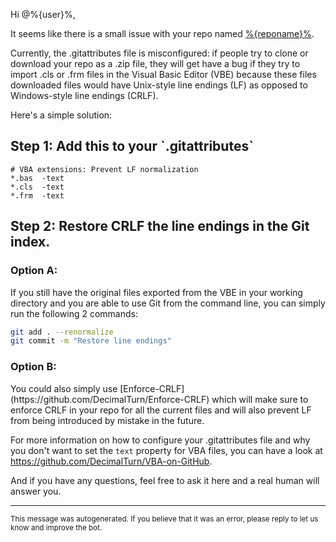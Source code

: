 Hi @%{user}%,

It seems like there is a small issue with your repo named [%{reponame}%](%{url}%).

Currently, the .gitattributes file is misconfigured: if people try to clone or download your repo as a .zip file, they will get have a bug if they try to import .cls or .frm files in the Visual Basic Editor (VBE) because these files downloaded files would have Unix-style line endings (LF) as opposed to Windows-style line endings (CRLF).

Here's a simple solution:

<h2>Step 1: Add this to your `.gitattributes`</h2>

```gitattributes
# VBA extensions: Prevent LF normalization
*.bas  -text
*.cls  -text
*.frm  -text
```

<h2>Step 2: Restore CRLF the line endings in the Git index.</h2>
<h3>Option A:</h3> 
If you still have the original files exported from the VBE in your working directory and you are able to use Git from the command line, you can simply run the following 2 commands:

```bash
git add . --renormalize
git commit -m "Restore line endings"
```

<h3>Option B:</h3>
You could also simply use [Enforce-CRLF](https://github.com/DecimalTurn/Enforce-CRLF) which will make sure to enforce CRLF in your repo for all the current files and will also prevent LF from being introduced by mistake in the future.

For more information on how to configure your .gitattributes file and why you don't want to set the `text` property for VBA files, you can have a look at https://github.com/DecimalTurn/VBA-on-GitHub.

And if you have any questions, feel free to ask it here and a real human will answer you.

<hr>

<sup>This message was autogenerated. If you believe that it was an error, please reply to let us know and improve the bot.</sup>
